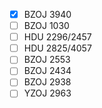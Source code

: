 - [x] BZOJ 3940
- [ ] BZOJ 1030
- [ ] HDU 2296/2457
- [ ] HDU 2825/4057
- [ ] BZOJ 2553
- [ ] BZOJ 2434
- [ ] BZOJ 2938
- [ ] YZOJ 2963